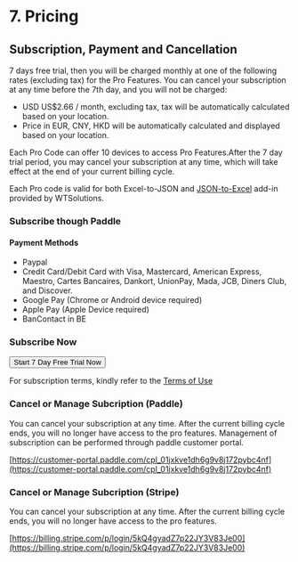 # 7. Pricing

##  Subscription, Payment and Cancellation

7 days free trial, then you will be charged monthly at one of the following rates (excluding tax) for the Pro Features. You can cancel your subscription at any time before the 7th day, and you will not be charged:
- USD US$2.66 / month, excluding tax, tax will be automatically calculated based on your location.
- Price in EUR, CNY, HKD will be automatically calculated and displayed based on your location.

Each Pro Code can offer 10 devices to access Pro Features.After the 7 day trial period, you may cancel your subscription at any time, which will take effect at the end of your current billing cycle.

Each Pro code is valid for both Excel-to-JSON and [JSON-to-Excel](https://json-to-excel.wtsolutions.cn/en/latest/) add-in provided by WTSolutions.

### Subscribe though Paddle

#### Payment Methods
- Paypal
- Credit Card/Debit Card with Visa, Mastercard, American Express, Maestro, Cartes Bancaires, Dankort, UnionPay, Mada, JCB, Diners Club, and Discover.
- Google Pay (Chrome or Android device required)
- Apple Pay (Apple Device required)
- BanContact in BE

<script src="https://cdn.paddle.com/paddle/v2/paddle.js"></script>
<script type="text/javascript">
  // Paddle.Environment.set("sandbox");
  Paddle.Initialize({ 
    token: "live_1c12997e01d459f8b047201cd55"
  });
  function checkoutnow(){
    Paddle.Checkout.open({
        items: [{priceId: 'pri_01jz0fdq3rm19fn5bqrn86tnjy',quantity: 1}]
    });  
  }  
</script>

### Subscribe Now

<button onclick='checkoutnow()'>Start 7 Day Free Trial Now</button>

For subscription terms, kindly refer to the [Terms of Use](termsofuse.md)

### Cancel or Manage Subcription (Paddle)

You can cancel your subscription at any time. After the current billing cycle ends, you will no longer have access to the pro features. Management of subscription can be performed through paddle customer portal.

[https://customer-portal.paddle.com/cpl_01jxkve1dh6g9v8j172pybc4nf](https://customer-portal.paddle.com/cpl_01jxkve1dh6g9v8j172pybc4nf)

### Cancel or Manage Subcription (Stripe)

You can cancel your subscription at any time. After the current billing cycle ends, you will no longer have access to the pro features.

[https://billing.stripe.com/p/login/5kQ4gyadZ7p22JY3V83Je00](https://billing.stripe.com/p/login/5kQ4gyadZ7p22JY3V83Je00)